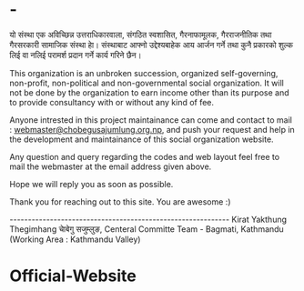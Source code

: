 # -
यो संस्था एक अविच्छिन्न उत्तराधिकारवाला, संगठित स्वशासित, गैरनाफामूलक, गैरराजनीतिक तथा गैरसरकारी सामाजिक संस्था हाे। संस्थाबाट आफ्नो उद्देश्यबाहेक आय आर्जन गर्ने तथा कुनै प्रकारको शुल्क लिई वा नलिई परामर्श प्रदान गर्ने कार्य गरिने छैन।

This organization is an unbroken succession, organized self-governing, non-profit, non-political and non-governmental social organization. It will not be done by the organization to earn income other than its purpose and to provide consultancy with or without any kind of fee.

Anyone intrested in this project maintainance can come and contact to mail : webmaster@chobegusajumlung.org.np, and push your request and help in the development and maintainance of this social organization website.

Any question and query regarding the codes and web layout feel free to mail the webmaster at the email address given above.

Hope we will reply you as soon as possible.

Thank you for reaching out to this site. You are awesome :)

------------------------------------------------------------ Kirat Yakthung Thegimhang चाेबेगु सजुम्लुङ, Centeral Committe Team - Bagmati, Kathmandu (Working Area : Kathmandu Valley)
# Official-Website

